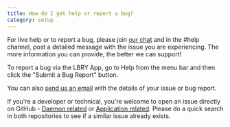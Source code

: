 ```yaml
---
title: How do I get help or report a bug?
category: setup
---
```


For live help or to report a bug, please join [our chat](https://slack.lbry.io) and in the #help channel, post a detailed message with the issue you are experiencing. The more information you can provide, the better we can support!

To report a bug via the LBRY App, go to Help from the menu bar and then click the "Submit a Bug Report" button.

You can also [send us an email](mailto:help@lbry.io) with the details of your issue or bug report. 

If you're a developer or technical, you're welcome to open an issue directly on GitHub - [Daemon related](https://github.com/lbryio/lbry/issues) or [Application related](https://github.com/lbryio/lbry-app/issues).  Please do a quick search in both repositories to see if a similar issue already exists. 
